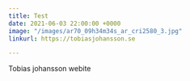 ```yaml
---
title: Test
date: 2021-06-03 22:00:00 +0000
image: "/images/ar70_09h34m34s_ar_cri2580_3.jpg"
linkurl: https://tobiasjohansson.se

---
```

Tobias johansson webite